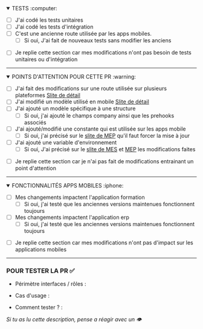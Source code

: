 <details open><summary> TESTS  :computer: </summary>

- [ ] J'ai codé les tests unitaires
- [ ] J'ai codé les tests d'intégration
- [ ] C'est une ancienne route utilisée par les apps mobiles.
  - [ ] Si oui, J'ai fait de nouveaux tests sans modifier les anciens
</details>

- [ ] Je replie cette section car mes modifications n'ont pas besoin de tests unitaires ou d'intégration

---

<details open><summary> POINTS D'ATTENTION POUR CETTE PR  :warning: </summary>

- [ ] J'ai fait des modifications sur une route utilisée sur plusieurs plateformes [Slite de détail](https://alenvi.slite.com/app/channels/K4ziWiq5eN/notes/n3bq2hr9Ia)
- [ ] J'ai modifié un modèle utilisé en mobile [Slite de détail](https://alenvi.slite.com/app/channels/K4ziWiq5eN/notes/rqTfwpUib)
- [ ] J'ai ajouté un modèle spécifique à une structure 
  - [ ] Si oui, j'ai ajouté le champs company ainsi que les prehooks associés
- [ ] J'ai ajouté/modifié une constante qui est utilisée sur les apps mobile
  - [ ] Si oui, j'ai précisé sur le [slite de MEP](https://alenvi.slite.com/app/channels/K4ziWiq5eN/notes/VSKy3bsY9C) qu'il faut forcer la mise à jour
- [ ] J'ai ajouté une variable d'environnement
  - [ ] Si oui, J'ai précisé sur le [slite de MES](https://alenvi.slite.com/app/channels/K4ziWiq5eN/notes/mE8PaaeZN7) et [MEP](https://alenvi.slite.com/app/channels/K4ziWiq5eN/notes/VSKy3bsY9C) les modifications faites

</details>

- [ ] Je replie cette section car je n'ai pas fait de modifications entrainant un point d'attention

---

<details open><summary> FONCTIONNALITÉS APPS MOBILES  :iphone: </summary>

- [ ] Mes changements impactent l'application formation
  - [ ] Si oui, j'ai testé que les anciennes versions maintenues fonctionnent toujours
- [ ] Mes changements impactent l'application erp
  - [ ] Si oui, j'ai testé que les anciennes versions maintenues fonctionnent toujours

</details>

- [ ] Je replie cette section car mes modifications n'ont pas d'impact sur les applications mobiles

---

### POUR TESTER LA PR  :white_check_mark:
- Périmètre interfaces / rôles :

- Cas d'usage :

- Comment tester ? :

_Si tu as lu cette description, pense a réagir avec un :eye:_
